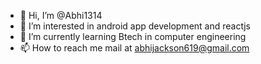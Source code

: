 - 👋 Hi, I’m @Abhi1314
- 👀 I’m interested in android app development and reactjs
- 🌱 I’m currently learning Btech in computer engineering
- 📫 How to reach me mail at abhijackson619@gmail.com

<!---
Abhi1314/Abhi1314 is a ✨ special ✨ repository because its `README.md` (this file) appears on your GitHub profile.
You can click the Preview link to take a look at your changes.
--->
